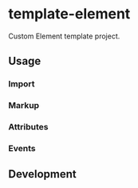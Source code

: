 # template-element

Custom Element template project.

## Usage

### Import

### Markup

### Attributes

### Events

## Development
